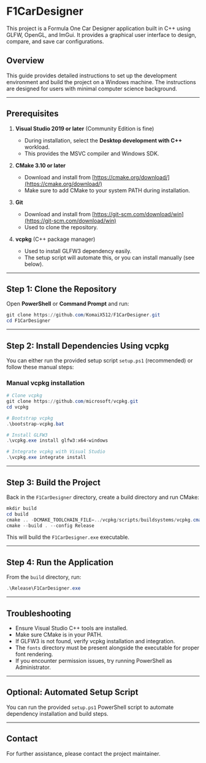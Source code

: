 # F1CarDesigner

This project is a Formula One Car Designer application built in C++ using GLFW, OpenGL, and ImGui. It provides a graphical user interface to design, compare, and save car configurations.

## Overview

This guide provides detailed instructions to set up the development environment and build the project on a Windows machine. The instructions are designed for users with minimal computer science background.

---

## Prerequisites

1. **Visual Studio 2019 or later** (Community Edition is fine)
   - During installation, select the **Desktop development with C++** workload.
   - This provides the MSVC compiler and Windows SDK.

2. **CMake 3.10 or later**
   - Download and install from [https://cmake.org/download/](https://cmake.org/download/)
   - Make sure to add CMake to your system PATH during installation.

3. **Git**
   - Download and install from [https://git-scm.com/download/win](https://git-scm.com/download/win)
   - Used to clone the repository.

4. **vcpkg** (C++ package manager)
   - Used to install GLFW3 dependency easily.
   - The setup script will automate this, or you can install manually (see below).

---

## Step 1: Clone the Repository

Open **PowerShell** or **Command Prompt** and run:

```powershell
git clone https://github.com/KomaiX512/F1CarDesigner.git
cd F1CarDesigner
```

---

## Step 2: Install Dependencies Using vcpkg

You can either run the provided setup script `setup.ps1` (recommended) or follow these manual steps:

### Manual vcpkg installation

```powershell
# Clone vcpkg
git clone https://github.com/microsoft/vcpkg.git
cd vcpkg

# Bootstrap vcpkg
.\bootstrap-vcpkg.bat

# Install GLFW3
.\vcpkg.exe install glfw3:x64-windows

# Integrate vcpkg with Visual Studio
.\vcpkg.exe integrate install
```

---

## Step 3: Build the Project

Back in the `F1CarDesigner` directory, create a build directory and run CMake:

```powershell
mkdir build
cd build
cmake .. -DCMAKE_TOOLCHAIN_FILE=../vcpkg/scripts/buildsystems/vcpkg.cmake
cmake --build . --config Release
```

This will build the `F1CarDesigner.exe` executable.

---

## Step 4: Run the Application

From the `build` directory, run:

```powershell
.\Release\F1CarDesigner.exe
```

---

## Troubleshooting

- Ensure Visual Studio C++ tools are installed.
- Make sure CMake is in your PATH.
- If GLFW3 is not found, verify vcpkg installation and integration.
- The `fonts` directory must be present alongside the executable for proper font rendering.
- If you encounter permission issues, try running PowerShell as Administrator.

---

## Optional: Automated Setup Script

You can run the provided `setup.ps1` PowerShell script to automate dependency installation and build steps.

---

## Contact

For further assistance, please contact the project maintainer.
